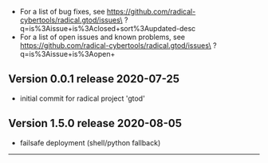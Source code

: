   
  - For a list of bug fixes, see
    https://github.com/radical-cybertools/radical.gtod/issues\
            ?q=is%3Aissue+is%3Aclosed+sort%3Aupdated-desc
  - For a list of open issues and known problems, see
    https://github.com/radical-cybertools/radical.gtod/issues\
            ?q=is%3Aissue+is%3Aopen+
    

Version 0.0.1 release                                                 2020-07-25
--------------------------------------------------------------------------------

  - initial commit for radical project 'gtod'

    
Version 1.5.0 release                                                 2020-08-05
--------------------------------------------------------------------------------
  
  - failsafe deployment (shell/python fallback)


--------------------------------------------------------------------------------

